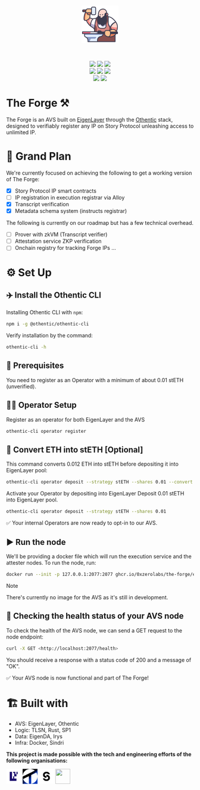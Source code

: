 <br>

<p align="center">
  <img src="./assets/medieval-100.png" width="100" alt="0xzero.org" />
</p>
<br>

<p align="center">
   <a href="https://github.com/0xZeroLabs/the-forge/network/members"><img src="https://img.shields.io/github/forks/0xZeroLabs/the-forge?style=for-the-badge&color=a8c7ff&labelColor=1a1b1f"></a>
   <img src="https://img.shields.io/github/stars/0xZeroLabs/the-forge?style=for-the-badge&logo=github&color=e6c419&labelColor=1d1b16">
   <a href="https://x.com/0xZeroOrg"><img src="https://img.shields.io/twitter/follow/0xZeroLabs.svg?style=for-the-badge&logo=x&color=e6c419&labelColor=1d1b16"></a>
   <br>
   <!-- <img src="https://img.shields.io/github/languages/count/0xZeroLabs/the-forge?style=for-the-badge&color=ffb4a2&labelColor=201a19"> -->
   <a href="https://github.com/0xZeroLabs/the-forge/issues"><img src="https://img.shields.io/github/issues/0xZeroLabs/the-forge?style=for-the-badge&color=ffb4a2&labelColor=201a19"></a>
   <a href="https://github.com/0xZeroLabs/the-forge/pulls"><img src="https://img.shields.io/github/issues-pr-raw/0xZeroLabs/the-forge?style=for-the-badge&color=ffb4a2&labelColor=201a19"></a>
   <a href="https://github.com/0xZeroLabs/the-forge/graphs/contributors"><img src="https://img.shields.io/github/contributors-anon/0xZeroLabs/the-forge?style=for-the-badge&color=ffb4a2&labelColor=201a19"></a>
   <!-- <img src="https://img.shields.io/github/languages/code-size/0xZeroLabs/the-forge?style=for-the-badge&color=ffb4a2&labelColor=201a19"> -->
<br>
  <a href="https://docs.0xzero.org"><img src="https://img.shields.io/badge/docs-%F0%9F%93%84-blue?style=for-the-badge&color=ffb4a2&labelColor=201a19"></a>
  <a href="https://github.com/0xZeroLabs/the-forge/blob/master/LICENSE"><img src="https://img.shields.io/github/license/0xZeroLabs/the-forge?style=for-the-badge&color=ffb4a2&labelColor=201a19"></a>
</p>

# The Forge ⚒

The Forge is an AVS built on [EigenLayer](https://eigenlayer.xyz) through the [Othentic](https://othentic.xyz) stack, designed to verifiably register any IP on Story Protocol unleashing access to unlimited IP.

# 🎯 Grand Plan

We're currently focused on achieving the following to get a working version of The Forge:

- [x] Story Protocol IP smart contracts
- [ ] IP registration in execution registrar via Alloy
- [x] Transcript verification
- [x] Metadata schema system (instructs registrar)

The following is currently on our roadmap but has a few technical overhead.

- [ ] Prover with zkVM (Transcript verifier)
- [ ] Attestation service ZKP verification
- [ ] Onchain registry for tracking Forge IPs ...

# ⚙️ Set Up

## ✈️ Install the Othentic CLI

Installing Othentic CLI with `npm`:

```sh
npm i -g @othentic/othentic-cli
```

Verify installation by the command:

```sh
othentic-cli -h
```

## 🧰 Prerequisites

You need to register as an Operator with a minimum of about 0.01 stETH (unverified).

## 🏋️‍♂️ Operator Setup

Register as an operator for both EigenLayer and the AVS

```sh
othentic-cli operator register
```

## 🔁 Convert ETH into stETH [Optional]

This command converts 0.012 ETH into stETH before depositing it into EigenLayer pool:

```sh
othentic-cli operator deposit --strategy stETH --shares 0.01 --convert 0.012
```

Activate your Operator by depositing into EigenLayer
Deposit 0.01 stETH into EigenLayer pool.

```sh
othentic-cli operator deposit --strategy stETH --shares 0.01
```

✅ Your internal Operators are now ready to opt-in to our AVS.

## ▶️ Run the node

We'll be providing a docker file which will run the execution service and the attester nodes. To run the node, run:

```sh
docker run --init -p 127.0.0.1:2077:2077 ghcr.io/0xzerolabs/the-forge/execution:latest
```

> [!NOTE]
> There's currently no image for the AVS as it's still in development.

## 🚀 Checking the health status of your AVS node

To check the health of the AVS node, we can send a GET request to the node endpoint:

```sh
curl -X GET <http://localhost:2077/health>
```

You should receive a response with a status code of 200 and a message of "OK".

✅ Your AVS node is now functional and part of The Forge!

# 🏗️ Built with

- AVS: EigenLayer, Othentic
- Logic: TLSN, Rust, SP1
- Data: EigenDA, Irys
- Infra: Docker, Sindri

**This project is made possible with the tech and engineering efforts of the following organisations:**

<p align="left">
    <a href="https://eigenlayer.xyz" target="_blank"> <img src="assets/eigen.png" width="40", height="40"/></a>
    <a href="https://othentic.xyz" target="_blank"> <img src="assets/othentic.png" width="40", height="40"/></a>
    <a href="https://story.foundation" target="_blank"> <img src="assets/story.png" width="40", height="40"/></a>
    <a href="https://0xzero.org" target="_blank"> <img src="https://avatars.githubusercontent.com/u/164944691?s=200&v=4" width="40", height="40"/></a>
</p>
